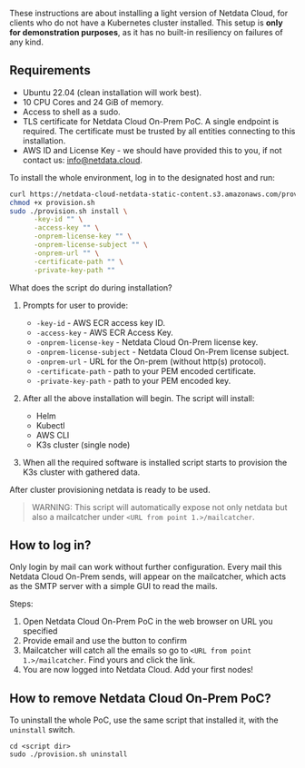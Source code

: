 

These instructions are about installing a light version of Netdata Cloud, for clients who do not have a Kubernetes cluster installed. This setup is **only for demonstration purposes**, as it has no built-in resiliency on failures of any kind.

## Requirements

- Ubuntu 22.04 (clean installation will work best).
- 10 CPU Cores and 24 GiB of memory.
- Access to shell as a sudo.
- TLS certificate for Netdata Cloud On-Prem PoC. A single endpoint is required. The certificate must be trusted by all entities connecting to this installation.
- AWS ID and License Key - we should have provided this to you, if not contact us: <info@netdata.cloud>.

To install the whole environment, log in to the designated host and run:

```bash
curl https://netdata-cloud-netdata-static-content.s3.amazonaws.com/provision.sh -o provision.sh
chmod +x provision.sh
sudo ./provision.sh install \
      -key-id "" \
      -access-key "" \
      -onprem-license-key "" \
      -onprem-license-subject "" \
      -onprem-url "" \
      -certificate-path "" \
      -private-key-path ""
```

What does the script do during installation?

1. Prompts for user to provide:
    - `-key-id` - AWS ECR access key ID.
    - `-access-key` - AWS ECR Access Key.
    - `-onprem-license-key` - Netdata Cloud On-Prem license key.
    - `-onprem-license-subject` - Netdata Cloud On-Prem license subject.
    - `-onprem-url` - URL for the On-prem (without http(s) protocol).
    - `-certificate-path` - path to your PEM encoded certificate.
    - `-private-key-path` - path to your PEM encoded key.

2. After all the above installation will begin. The script will install:
    - Helm
    - Kubectl
    - AWS CLI
    - K3s cluster (single node)

3. When all the required software is installed script starts to provision the K3s cluster with gathered data.

After cluster provisioning netdata is ready to be used.

> WARNING:
> This script will automatically expose not only netdata but also a mailcatcher under `<URL from point 1.>/mailcatcher`.

## How to log in?

Only login by mail can work without further configuration. Every mail this Netdata Cloud On-Prem sends, will appear on the mailcatcher, which acts as the SMTP server with a simple GUI to read the mails.

Steps:

1. Open Netdata Cloud On-Prem PoC in the web browser on URL you specified
2. Provide email and use the button to confirm
3. Mailcatcher will catch all the emails so go to `<URL from point 1.>/mailcatcher`. Find yours and click the link.
4. You are now logged into Netdata Cloud. Add your first nodes!

## How to remove Netdata Cloud On-Prem PoC?

To uninstall the whole PoC, use the same script that installed it, with the `uninstall` switch.

```shell
cd <script dir>
sudo ./provision.sh uninstall
```
